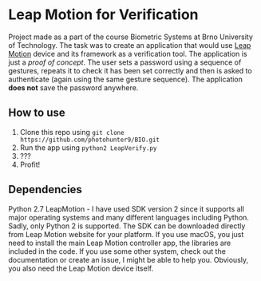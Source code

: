 # Leap Motion for Verification
Project made as a part of the course Biometric Systems at Brno University of Technology. The task was to create an application that would use [Leap Motion](https://developer.leapmotion.com/) device and its framework as a verification tool. The application is just a *proof of concept*. The user sets a password using a sequence of gestures, repeats it to check it has been set correctly and then is asked to authenticate (again using the same gesture sequence). The application **does not** save the password anywhere.

## How to use
1. Clone this repo using `git clone https://github.com/photohunter9/BIO.git`
2. Run the app using `python2 LeapVerify.py`
3. ???
4. Profit!

## Dependencies
Python 2.7
LeapMotion - I have used SDK version 2 since it supports all major operating systems and many different languages including Python. Sadly, only Python 2 is supported. The SDK can be downloaded directly from Leap Motion website for your platform. If you use macOS, you just need to install the main Leap Motion controller app, the libraries are included in the code. If you use some other system, check out the documentation or create an issue, I might be able to help you. Obviously, you also need the Leap Motion device itself.